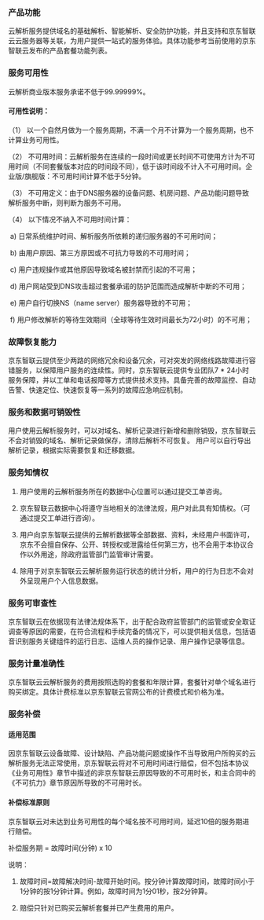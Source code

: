### 产品功能

云解析服务提供域名的基础解析、智能解析、安全防护功能，并且支持和京东智联云云服务器等关联，为用户提供一站式的服务体验。具体功能参考当前使用的京东智联云发布的产品套餐功能列表。

### 服务可用性

云解析商业版本服务承诺不低于99.99999%。

#### 可用性说明：

（1）  以一个自然月做为一个服务周期，不满一个月不计算为一个服务周期，也不计算业务可用性。

（2）  不可用时间：云解析服务在连续的一段时间或更长时间不可使用方计为不可用时间（不同套餐版本对应的时间段不同），低于该时间段不计入不可用时间。企业版/旗舰版：不可用时间计算不低于5分钟。

（3）  不可用定义：由于DNS服务器的设备问题、机房问题、产品功能问题导致解析服务中断，则判断为服务不可用。

（4）  以下情况不纳入不可用时间计算：

​	a)  日常系统维护时间、解析服务所依赖的递归服务器的不可用时间；

​	b)  由用户原因、第三方原因或不可抗力导致的不可用时间；

​	c)  用户违规操作或其他原因导致域名被封禁而引起的不可用；

​	d)  用户网站受到DNS攻击超过套餐承诺的防护范围而造成解析中断的不可用；

​	e)  用户自行切换NS（name server）服务器导致的不可用；

​	f)  用户修改解析的等待生效期间（全球等待生效时间最长为72小时）的不可用；

### 故障恢复能力

京东智联云提供至少两路的网络冗余和设备冗余，可对突发的网络线路故障进行容错服务，以保障用户服务的连续性。同时，京东智联云提供专业团队7 * 24小时服务保障，并以工单和电话报障等方式提供技术支持。具备完善的故障监控、自动告警、快速定位、快速恢复等一系列的故障应急响应机制。

### 服务和数据可销毁性

用户使用云解析服务时，可以对域名、解析记录进行新增和删除销毁，京东智联云不会对销毁的域名、解析记录做保存，清除后解析不可恢复。
 用户可以自行导出解析记录，根据实际需要恢复和迁移数据。

### 服务知情权

1. 用户使用的云解析服务所在的数据中心位置可以通过提交工单咨询。

2. 京东智联云数据中心将遵守当地相关的法律法规，用户对此具有知情权。（可通过提交工单进行咨询）。

3. 用户向京东智联云提供的云解析数据等全部数据、资料，未经用户书面许可，京东不会擅自保存、公开、转授权或泄露给任何第三方，也不会用于本协议合作以外用途，除政府监管部门监管审计需要。

4. 除用于对京东智联云云解析服务运行状态的统计分析，用户的行为日志不会对外呈现用户个人信息数据。

### 服务可审查性

京东智联云在依据现有法律法规体系下，出于配合政府监管部门的监管或安全取证调查等原因的需要，在符合流程和手续完备的情况下，可以提供相关信息，包括语音识别服务关键组件的运行日志、运维人员的操作记录、用户操作记录等信息。

### 服务计量准确性

京东智联云云解析服务的费用按照选购的套餐和年限计算，套餐针对单个域名进行购买绑定。具体计费标准以京东智联云官网公布的计费模式和价格为准。

### 服务补偿

#### 适用范围

因京东智联云设备故障、设计缺陷、产品功能问题或操作不当导致用户所购买的云解析服务无法正常使用，京东智联云将对不可用时间进行赔偿，但不包括本协议《业务可用性》章节中描述的非京东智联云原因导致的不可用时长，和主合同中的《不可抗力》章节原因所导致的不可用时长。

#### 补偿标准原则

京东智联云对未达到业务可用性的每个域名按不可用时间，延迟10倍的服务期进行赔偿。

补偿服务期 = 故障时间(分钟) x 10

说明：

1. 故障时间=故障解决时间-故障开始时间。按分钟计算故障时间，故障时间小于1分钟的按1分钟计算。例如，故障时间为1分01秒，按2分钟算。

2. 赔偿只针对已购买云解析套餐并已产生费用的用户。



